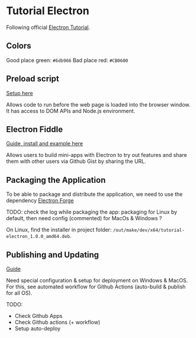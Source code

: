# Tutorial Electron

Following official [Electron Tutorial](https://www.electronjs.org/docs/latest/tutorial/tutorial-first-app).

## Colors

Good place green: `#6db966`
Bad place red: `#CB0600`

## Preload script

[Setup here](https://www.electronjs.org/docs/latest/tutorial/tutorial-preload)

Allows code to run before the web page is loaded into the browser window. It has access to DOM APIs and Node.js environment.

## Electron Fiddle

[Guide, install and example here](https://www.electronjs.org/docs/latest/tutorial/examples)

Allows users to build mini-apps with Electron to try out features and share them with other users via Github Gist by sharing the URL.

## Packaging the Application

To be able to package and distribute the application, we need to use the dependency [Electron Forge](https://www.electronjs.org/docs/latest/tutorial/tutorial-packaging)

TODO: check the log while packaging the app: packaging for Linux by default, then need config (commented) for MacOs & Windows ?

On Linux, find the installer in project folder: `/out/make/dev/x64/tutorial-electron_1.0.0_amd64.deb`.

## Publishing and Updating

[Guide](https://www.electronjs.org/docs/latest/tutorial/tutorial-publishing-updating)

Need special configuration & setup for deployment on Windows & MacOS. For this, see automated workflow for Github Actions (auto-build & publish for all OS).

TODO:

- Check Github Apps
- Check Github actions (+ workflow)
- Setup auto-deploy
